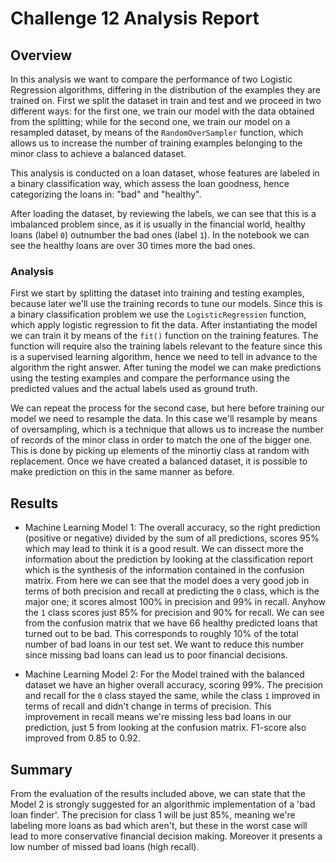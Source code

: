 # Challenge 12 Analysis Report

## Overview

In this analysis we want to compare the performance of two Logistic Regression algorithms, differing in the distribution of the examples they are trained on.
First we split the dataset in train and test and we proceed in two different ways: for the first one, we train our model with the data obtained from the splitting; while for the second one, we train our model on a resampled dataset, by means of the `RandomOverSampler` function, which allows us to increase the number of training examples belonging to the minor class to achieve a balanced dataset.

This analysis is conducted on a loan dataset, whose features are labeled in a binary classification way, which assess the loan goodness, hence categorizing the loans in: "bad" and "healthy".

After loading the dataset, by reviewing the labels, we can see that this is a imbalanced problem since, as it is usually in the financial world, healthy loans (label `0`) outnumber the bad ones (label `1`). In the notebook we can see the healthy loans are over 30 times more the bad ones.

### Analysis

First we start by splitting the dataset into training and testing examples, because later we'll use the training records to tune our models.
Since this is a binary classification problem we use the `LogisticRegression` function, which apply logistic regression to fit the data.
After instantiating the model we can train it by means of the `fit()` function on the training features. The function will require also the training labels relevant to the feature since this is a supervised learning algorithm, hence we need to tell in advance to the algorithm the right answer.
After tuning the model we can make predictions using the testing examples and compare the performance using the predicted values and the actual labels used as ground truth.

We can repeat the process for the second case, but here before training our model we need to resample the data. In this case we'll resample by means of oversampling, which is a technique that allows us to increase the number of records of the minor class in order to match the one of the bigger one. This is done by picking up elements of the minortiy class at random with replacement.
Once we have created a balanced dataset, it is possible to make prediction on this in the same manner as before.

## Results

* Machine Learning Model 1:
The overall accuracy, so the right prediction (positive or negative) divided by the sum of all predictions, scores 95% which may lead to think it is a good result. We can dissect more the information about the prediction by looking at the classification report which is the synthesis of the information contained in the confusion matrix.
From here we can see that the model does a very good job in terms of both precision and recall at predicting the `0` class, which is the major one; it scores almost 100% in precision and 99% in recall.
Anyhow the `1` class scores just 85% for precision and 90% for recall. We can see from the confusion matrix that we have 66 healthy predicted loans that turned out to be bad. This corresponds to roughly 10% of the total number of bad loans in our test set. We want to reduce this number since missing bad loans can lead us to poor financial decisions.

* Machine Learning Model 2:
For the Model trained with the balanced dataset we have an higher overall accuracy, scoring 99%.
The precision and recall for the `0` class stayed the same, while the class `1` improved in terms of recall and didn't change in terms of precision.
This improvement in recall means we're missing less bad loans in our prediction, just 5 from looking at the confusion matrix.
F1-score also improved from 0.85 to 0.92.

## Summary

From the evaluation of the results included above, we can state that the Model 2 is strongly suggested for an algorithmic implementation of a 'bad loan finder'. The precision for class 1 will be just 85%, meaning we're labeling more loans as bad which aren't, but these in the worst case will lead to more conservative financial decision making.
Moreover it presents a low number of missed bad loans (high recall).